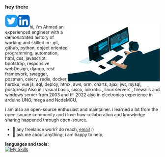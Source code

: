 ### hey there 

<a href="https://twitter.com/ahmedclenton403">
  <img align="left" alt="Ahmed | Twitter" width="40px" src="https://github.com/tandpfun/skill-icons/raw/main/icons/Twitter.svg" />
</a>
<a href="https://www.linkedin.com/in/ahmed-gamal-378333151/">
  <img align="left" alt="Ahmed's LinkedIN" width="40px"src="https://github.com/tandpfun/skill-icons/raw/main/icons/LinkedIn.svg" />
</a>

<br />
  <img center align="right" alt="GIF" src="https://github.com/Gemy403/Gemy403/blob/main/code.gif?raw=true" width="300" height="200" />

hi, i'm Ahmed an experienced engineer with a demonstrated history of working and skilled in :
git, github, python, object oriented programming, automation, html, css, javascript, bootstrap, responsive webDesign, django, rest framework, swagger, postman, celery, redis, docker, heroku, vue js, sql, deploy, htmx, aws, orm, charts, ajax, jwt, mysql, postgresql
Also in : visual basic, cisco, mikrotic , linux servers , firewalls and windows server from 2003 and till 2022 
also in electronics experience in arduino UNO, mega and NodeMCU,

i am also an open-source enthusiast and maintainer. i learned a lot from the open-source community and i love how collaboration and knowledge sharing happened through open-source.


  
- 💼 any freelance work? do reach, [email](mailto:gemygmal403@gmail.com) :)
- 💬 ask me about anything, i am happy to help;

**languages and tools:**  
[![My Skills](https://skillicons.dev/icons?i=html,py,git,github,django,react,flask,redis,sqlite,docker,kubernetes,eclipse,vscode,js,jquery,linux,kali,redhat,mongodb,mysql,nginx,nodejs,postgres,postman,powershell,raspberrypi,stackoverflow,vscode,aws,bootstrap,cloudflare,css,apple&theme=light)](https://skillicons.dev)


<!--END_SECTION:waka-->




